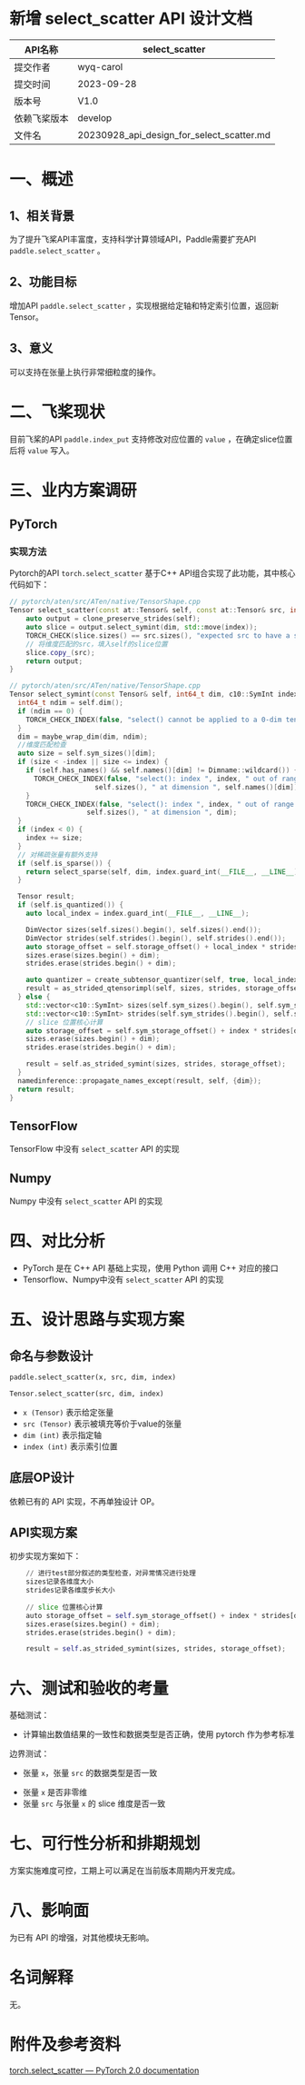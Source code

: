 # 新增 select_scatter API 设计文档

| API名称      | select_scatter                            |
| ------------ | ----------------------------------------- |
| 提交作者     | wyq-carol                                 |
| 提交时间     | 2023-09-28                                |
| 版本号       | V1.0                                      |
| 依赖飞桨版本 | develop                                   |
| 文件名       | 20230928_api_design_for_select_scatter.md |


 # 一、概述
 ## 1、相关背景
 为了提升飞桨API丰富度，支持科学计算领域API，Paddle需要扩充API `paddle.select_scatter` 。

 ## 2、功能目标
 增加API `paddle.select_scatter` ，实现根据给定轴和特定索引位置，返回新Tensor。

 ## 3、意义
 可以支持在张量上执行非常细粒度的操作。

 # 二、飞桨现状
 目前飞桨的API `paddle.index_put` 支持修改对应位置的 `value` ，在确定slice位置后将 `value` 写入。

 # 三、业内方案调研

 ## PyTorch
 ### 实现方法
 Pytorch的API `torch.select_scatter` 基于C++ API组合实现了此功能，其中核心代码如下：

```c++
// pytorch/aten/src/ATen/native/TensorShape.cpp
Tensor select_scatter(const at::Tensor& self, const at::Tensor& src, int64_t dim, c10::SymInt index) {
	auto output = clone_preserve_strides(self);
    auto slice = output.select_symint(dim, std::move(index));
    TORCH_CHECK(slice.sizes() == src.sizes(), "expected src to have a size equal to the slice of self. src size = ", src.sizes(), ", slice size = ", slice.sizes());
    // 将维度匹配的src，填入self的slice位置
    slice.copy_(src);
    return output;
}
```

```c++
// pytorch/aten/src/ATen/native/TensorShape.cpp
Tensor select_symint(const Tensor& self, int64_t dim, c10::SymInt index) {
  int64_t ndim = self.dim();
  if (ndim == 0) {
    TORCH_CHECK_INDEX(false, "select() cannot be applied to a 0-dim tensor.");
  }
  dim = maybe_wrap_dim(dim, ndim);
  //维度匹配检查
  auto size = self.sym_sizes()[dim];
  if (size < -index || size <= index) {
    if (self.has_names() && self.names()[dim] != Dimname::wildcard()) {
      TORCH_CHECK_INDEX(false, "select(): index ", index, " out of range for tensor of size ",
                     self.sizes(), " at dimension ", self.names()[dim]);
    }
    TORCH_CHECK_INDEX(false, "select(): index ", index, " out of range for tensor of size ",
                   self.sizes(), " at dimension ", dim);
  }
  if (index < 0) {
    index += size;
  }
  // 对稀疏张量有额外支持
  if (self.is_sparse()) {
    return select_sparse(self, dim, index.guard_int(__FILE__, __LINE__));
  }

  Tensor result;
  if (self.is_quantized()) {
    auto local_index = index.guard_int(__FILE__, __LINE__);

    DimVector sizes(self.sizes().begin(), self.sizes().end());
    DimVector strides(self.strides().begin(), self.strides().end());
    auto storage_offset = self.storage_offset() + local_index * strides[dim];
    sizes.erase(sizes.begin() + dim);
    strides.erase(strides.begin() + dim);

    auto quantizer = create_subtensor_quantizer(self, true, local_index, local_index + 1, dim, 1);
    result = as_strided_qtensorimpl(self, sizes, strides, storage_offset, std::move(quantizer));
  } else {
    std::vector<c10::SymInt> sizes(self.sym_sizes().begin(), self.sym_sizes().end());
    std::vector<c10::SymInt> strides(self.sym_strides().begin(), self.sym_strides().end());
    // slice 位置核心计算
    auto storage_offset = self.sym_storage_offset() + index * strides[dim];
    sizes.erase(sizes.begin() + dim);
    strides.erase(strides.begin() + dim);

    result = self.as_strided_symint(sizes, strides, storage_offset);
  }
  namedinference::propagate_names_except(result, self, {dim});
  return result;
}

```


 ## TensorFlow
TensorFlow 中没有 `select_scatter` API 的实现
 ## Numpy

Numpy 中没有 `select_scatter` API 的实现

 # 四、对比分析
  - PyTorch 是在 C++ API 基础上实现，使用 Python 调用 C++ 对应的接口
  - Tensorflow、Numpy中没有 `select_scatter` API 的实现


 # 五、设计思路与实现方案

 ## 命名与参数设计
 ```python
paddle.select_scatter(x, src, dim, index)

Tensor.select_scatter(src, dim, index)
 ```
* `x (Tensor)` 表示给定张量
* `src (Tensor)` 表示被填充等价于value的张量
* `dim (int)` 表示指定轴
* `index (int)` 表示索引位置

 ## 底层OP设计

依赖已有的 API 实现，不再单独设计 OP。

 ## API实现方案
初步实现方案如下：

```python
    // 进行test部分叙述的类型检查，对异常情况进行处理
    sizes记录各维度大小
    strides记录各维度步长大小
    
    // slice 位置核心计算
    auto storage_offset = self.sym_storage_offset() + index * strides[dim];
    sizes.erase(sizes.begin() + dim);
    strides.erase(strides.begin() + dim);

    result = self.as_strided_symint(sizes, strides, storage_offset);
```

 # 六、测试和验收的考量

 基础测试：
- 计算输出数值结果的一致性和数据类型是否正确，使用 pytorch 作为参考标准

边界测试：

- 张量 `x`，张量 `src` 的数据类型是否一致

* 张量 `x` 是否非零维
* 张量 `src` 与张量 `x` 的 slice 维度是否一致 

 # 七、可行性分析和排期规划

 方案实施难度可控，工期上可以满足在当前版本周期内开发完成。


 # 八、影响面

 为已有 API 的增强，对其他模块无影响。


 # 名词解释

 无。

 # 附件及参考资料

[torch.select_scatter — PyTorch 2.0 documentation](https://pytorch.org/docs/stable/generated/torch.select_scatter.html?highlight=select_scatter#torch.select_scatter)

